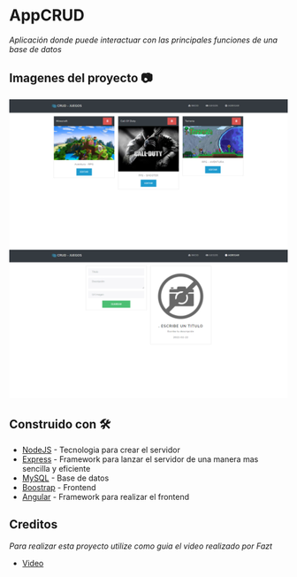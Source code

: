 # AppCRUD
_Aplicación donde puede interactuar con las principales funciones de una base de datos_

## Imagenes del proyecto 📷

![Imagen 1](https://github.com/Uciel89/AppCRUD/blob/main/client/src/assets/firs-slide.png)
![Imagen 2](https://github.com/Uciel89/AppCRUD/blob/main/client/src/assets/second-slide.png)

## Construido con 🛠️

* [NodeJS](https://nodejs.org/es/) - Tecnologia para crear el servidor
* [Express](https://expressjs.com/es/) - Framework para lanzar el servidor de una manera mas sencilla y eficiente
* [MySQL](https://www.mysql.com/) - Base de datos
* [Boostrap](https://getbootstrap.com/) - Frontend
* [Angular](https://angular.io/) - Framework para realizar el frontend

 ## Creditos
 
 _Para realizar esta proyecto utilize como guia el video realizado por Fazt_
 * [Video](https://www.youtube.com/watch?v=lxYB79ANJM8&t=10245s&ab_channel=Fazt)
